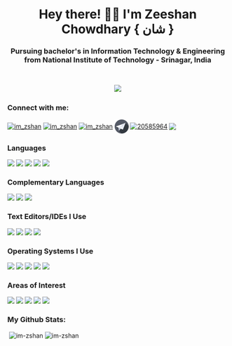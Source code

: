 <h1 align='center'>Hey there! 👋🏼 I'm Zeeshan Chowdhary { شان } </h1>
<h3 align="center">Pursuing bachelor's in Information Technology & Engineering from National Institute of Technology - Srinagar, India </h3> 
<br />
<p align='center'>
<img src=https://media.giphy.com/media/3oEjHWpiVIOGXT5l9m/giphy.gif width="300">
</br> </p>

<h3 align="left">Connect with me:</h3>
<p align="left">
<a href="https://twitter.com/im_zshan" target="blank"><img align="center" src="https://raw.githubusercontent.com/rahuldkjain/github-profile-readme-generator/master/src/images/icons/Social/twitter.svg" alt="im_zshan" height="30" width="40" /></a>
<a href="https://instagram.com/i_m_zshan" target="blank"><img align="center" src="https://raw.githubusercontent.com/rahuldkjain/github-profile-readme-generator/master/src/images/icons/Social/instagram.svg" alt="im_zshan" height="30" width="40" /></a>
<a href="https://linkedin.com/in/zeeshan-sharif" target="blank"><img align="center" src="https://raw.githubusercontent.com/rahuldkjain/github-profile-readme-generator/master/src/images/icons/Social/linked-in-alt.svg" alt="im_zshan" height="30" width="40" /></a>
<a href="https://t.me/im_zshan" target="blank"><img align="center" alt="Zeeshan Chowdhary | Telegram" width="32px" src="https://raw.githubusercontent.com/An0nUD4Y/An0nUD4Y/master/assets/telegram.png" /></a>
<a href="https://stackoverflow.com/users/20585964" target="blank"><img align="center" src="https://raw.githubusercontent.com/rahuldkjain/github-profile-readme-generator/master/src/images/icons/Social/stack-overflow.svg" alt="20585964" height="30" width="40" /></a>
<a href='mailto:zeeshanchowdhary786@gmail.com'><img align="center" src='https://img.shields.io/badge/Gmail-%23EA4335?style=for-the-badge&logo=gmail&logoColor=white'/></a>
</p>


<h3 align='left'>Languages</h3>
<p align='left'>
  <a href='#'><img src='https://img.shields.io/badge/C-00457C?style=for-the-badge&logo=c&logoColor=white'/></a>
  <a href='#'><img src='https://img.shields.io/badge/C++-00457C?style=for-the-badge&logo=c%2B%2B&logoColor=white'/></a>
  <a href='#'><img src='https://img.shields.io/badge/Java-%23F7DF1E?style=for-the-badge&logo=java&logoColor=white'/></a>
  <a href='#'><img src="https://img.shields.io/badge/javascript%20-%23323330.svg?&style=for-the-badge&logo=javascript&logoColor=%23F7DF1E"/></a>
<!--   <a href='#'><img src="https://img.shields.io/badge/node.js%20-%2343853D.svg?&style=for-the-badge&logo=node.js&logoColor=white"/></a> -->
  <a href='#'><img src='https://img.shields.io/badge/Python-%2314354C?style=for-the-badge&logo=python&logoColor=white'/></a>
</p>


<h3 align='left'>Complementary Languages</h3>
<p align='left'>
<!--   <a href='#'><img src='https://img.shields.io/badge/MicroPython-%232B2728?style=for-the-badge&logo=micropython&logoColor=white'/></a> -->
  <a href='#'><img src='https://img.shields.io/badge/HTML5-%23E34F26?style=for-the-badge&logo=c%2B%2B&logoColor=white'/></a>
  <a href='#'><img src='https://img.shields.io/badge/CSS3-%231572B6?style=for-the-badge&logo=c%2B%2B&logoColor=white'/></a>
  <a href='#'><img src='https://img.shields.io/badge/LaTeX-%23008080?style=for-the-badge&logo=latex&logoColor=white'/></a>
</p>


<!-- <h3 align='left'>Frameworks</h3>
 <p align='left'>
  <a href='#'><img src='https://img.shields.io/badge/Django-%23092E20?style=for-the-badge&logo=django&logoColor=white'/></a>
  <a href='#'><img src='https://img.shields.io/badge/Fast API-%23009688?style=for-the-badge&logo=fastapi&logoColor=white'/></a>
  <a href='#'><img src='https://img.shields.io/badge/Bootstrap-%237952B3?style=for-the-badge&logo=bootstrap&logoColor=white'/></a>
</p> -->


<h3 align='left'>Text Editors/IDEs I Use</h3>
<p align='left'>
  <a href='#'><img src='https://img.shields.io/badge/Terminal-%234D4D4D?style=for-the-badge&logo=windowsterminal&logoColor=white'/></a>
  <a href='#'><img src='https://img.shields.io/badge/Sublime Text-%23FF9800?style=for-the-badge&logo=sublimetext&logoColor=white'/></a>
  <a href='#'><img src='https://img.shields.io/badge/VS Code-%23007ACC?style=for-the-badge&logo=visualstudiocode&logoColor=white'/></a>
  <a href='#'><img src='https://img.shields.io/badge/PyCharm-%2314354C?style=for-the-badge&logo=pycharm&logoColor=white'/></a>
</p>


<h3 align='left'>Operating Systems I Use</h3>
<p align='left'>
  <a href='#'><img src='https://img.shields.io/badge/Windows-%230078D6?style=for-the-badge&logo=windows&logoColor=white'/></a>
  <a href='#'><img src='https://img.shields.io/badge/Ubuntu-%23E95420?style=for-the-badge&logo=ubuntu&logoColor=white'/></a>
  <a href='#'><img src='https://img.shields.io/badge/MacOS-%234D4D4D?style=for-the-badge&logo=Apple&logoColor=white'/></a>
  <a href='#'><img src='https://img.shields.io/badge/Kali Linux-%2356347C?style=for-the-badge&logo=kalilinux&logoColor=white'/></a>
  <a href='#'><img src='https://img.shields.io/badge/Raspberry Pi OS-%23A22846?style=for-the-badge&logo=raspberrypi&logoColor=white'/></a>
</p>


<h3 align='left'>Areas of Interest</h3>
<p align='left'>
  <a href='#'><img src='https://img.shields.io/badge/Data Science-FCC624?style=for-the-badge'/></a>
  <a href='#'><img src='https://img.shields.io/badge/Information Technology-FCC624?style=for-the-badge'/></a>
  <a href='#'><img src='https://img.shields.io/badge/Cryptography-FCC624?style=for-the-badge'/></a>
  <a href='#'><img src='https://img.shields.io/badge/Philosophy-FCC624?style=for-the-badge'/></a>
  <a href='#'><img src='https://img.shields.io/badge/IOT-FCC624?style=for-the-badge'/></a>
</p>


<h3 align="left"> My Github Stats:</h3>
<p>&nbsp;<img align="center" src="https://github-readme-stats.vercel.app/api?username=im-zshan&show_icons=true&count_private=true&theme=dark" alt="im-zshan" width = 400 />
<img align="center" src="https://github-readme-streak-stats.herokuapp.com/?user=im-zshan&show_icons=true&count_private=true&theme=dark" alt="im-zshan" width = 400 /></p>
